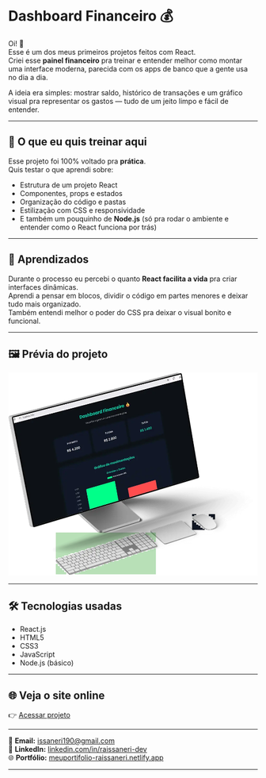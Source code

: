 #  Dashboard Financeiro 💰

Oi! 👋  
Esse é um dos meus primeiros projetos feitos com React.  
Criei esse **painel financeiro** pra treinar e entender melhor como montar uma interface moderna, parecida com os apps de banco que a gente usa no dia a dia.

A ideia era simples: mostrar saldo, histórico de transações e um gráfico visual pra representar os gastos — tudo de um jeito limpo e fácil de entender.

---

## 🚀 O que eu quis treinar aqui

Esse projeto foi 100% voltado pra **prática**.  
Quis testar o que aprendi sobre:

- Estrutura de um projeto React  
- Componentes, props e estados  
- Organização do código e pastas  
- Estilização com CSS e responsividade  
- E também um pouquinho de **Node.js** (só pra rodar o ambiente e entender como o React funciona por trás)

---

## 🧠 Aprendizados

Durante o processo eu percebi o quanto **React facilita a vida** pra criar interfaces dinâmicas.  
Aprendi a pensar em blocos, dividir o código em partes menores e deixar tudo mais organizado.  
Também entendi melhor o poder do CSS pra deixar o visual bonito e funcional.

---

## 🖼️ Prévia do projeto

![Dashboard Financeiro](src/assets/dashboard-mockup.png)

---

## 🛠️ Tecnologias usadas

- React.js  
- HTML5  
- CSS3  
- JavaScript  
- Node.js (básico)

---

## 🌐 Veja o site online

👉 [Acessar projeto](https://dashboard-financeiro-raissaneri.netlify.app)

---
📧 **Email:** [issaneri190@gmail.com](mailto:issaneri190@gmail.com)  
💼 **LinkedIn:** [linkedin.com/in/raissaneri-dev](https://www.linkedin.com/in/raissaneri-dev)  
🌐 **Portfólio:** [meuportifolio-raissaneri.netlify.app](https://meuportifolio-raissaneri.netlify.app)

---
